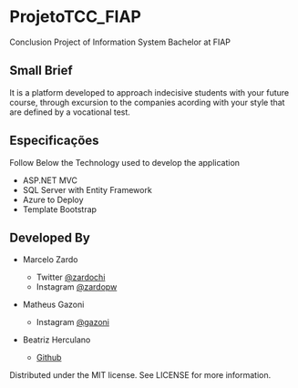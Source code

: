 # ProjetoTCC_FIAP
Conclusion Project of Information System Bachelor at FIAP

## Small Brief

It is a platform developed to approach indecisive students with your future course, through excursion to the companies acording with your style that are defined by a vocational test.

## Especificações
Follow Below the Technology used to develop the application

- ASP.NET MVC
- SQL Server with Entity Framework
- Azure to Deploy
- Template Bootstrap

## Developed By

* Marcelo Zardo
	* Twitter [@zardochi](https://twitter.com/zardochi)
	* Instagram [@zardopw](https://www.instagram.com/zardopw/)

* Matheus Gazoni
	* Instagram [@gazoni](https://www.instagram.com/_gazoni/)

* Beatriz Herculano
	* [Github](https://github.com/BeatrizHerculano)
	
Distributed under the MIT license. See LICENSE for more information.



